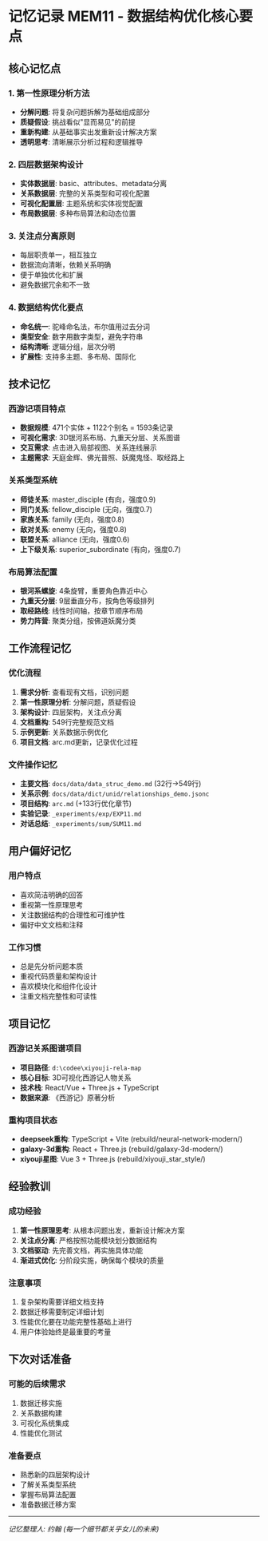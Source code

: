 # 记忆记录 MEM11 - 数据结构优化核心要点

## 核心记忆点

### 1. 第一性原理分析方法
- **分解问题**: 将复杂问题拆解为基础组成部分
- **质疑假设**: 挑战看似"显而易见"的前提
- **重新构建**: 从基础事实出发重新设计解决方案
- **透明思考**: 清晰展示分析过程和逻辑推导

### 2. 四层数据架构设计
- **实体数据层**: basic、attributes、metadata分离
- **关系数据层**: 完整的关系类型和可视化配置
- **可视化配置层**: 主题系统和实体视觉配置  
- **布局数据层**: 多种布局算法和动态位置

### 3. 关注点分离原则
- 每层职责单一，相互独立
- 数据流向清晰，依赖关系明确
- 便于单独优化和扩展
- 避免数据冗余和不一致

### 4. 数据结构优化要点
- **命名统一**: 驼峰命名法，布尔值用过去分词
- **类型安全**: 数字用数字类型，避免字符串
- **结构清晰**: 逻辑分组，层次分明
- **扩展性**: 支持多主题、多布局、国际化

## 技术记忆

### 西游记项目特点
- **数据规模**: 471个实体 + 1122个别名 = 1593条记录
- **可视化需求**: 3D银河系布局、九重天分层、关系图谱
- **交互需求**: 点击进入局部视图、关系连线展示
- **主题需求**: 天庭金辉、佛光普照、妖魔鬼怪、取经路上

### 关系类型系统
- **师徒关系**: master_disciple (有向，强度0.9)
- **同门关系**: fellow_disciple (无向，强度0.7)
- **家族关系**: family (无向，强度0.8)
- **敌对关系**: enemy (无向，强度0.8)
- **联盟关系**: alliance (无向，强度0.6)
- **上下级关系**: superior_subordinate (有向，强度0.7)

### 布局算法配置
- **银河系螺旋**: 4条旋臂，重要角色靠近中心
- **九重天分层**: 9层垂直分布，按角色等级排列
- **取经路线**: 线性时间轴，按章节顺序布局
- **势力阵营**: 聚类分组，按佛道妖魔分类

## 工作流程记忆

### 优化流程
1. **需求分析**: 查看现有文档，识别问题
2. **第一性原理分析**: 分解问题，质疑假设
3. **架构设计**: 四层架构，关注点分离
4. **文档重构**: 549行完整规范文档
5. **示例更新**: 关系数据示例优化
6. **项目文档**: arc.md更新，记录优化过程

### 文件操作记忆
- **主要文档**: `docs/data/data_struc_demo.md` (32行→549行)
- **关系示例**: `docs/data/dict/unid/relationships_demo.jsonc`
- **项目结构**: `arc.md` (+133行优化章节)
- **实验记录**: `_experiments/exp/EXP11.md`
- **对话总结**: `_experiments/sum/SUM11.md`

## 用户偏好记忆

### 用户特点
- 喜欢简洁明确的回答
- 重视第一性原理思考
- 关注数据结构的合理性和可维护性
- 偏好中文文档和注释

### 工作习惯
- 总是先分析问题本质
- 重视代码质量和架构设计
- 喜欢模块化和组件化设计
- 注重文档完整性和可读性

## 项目记忆

### 西游记关系图谱项目
- **项目路径**: `d:\codee\xiyouji-rela-map`
- **核心目标**: 3D可视化西游记人物关系
- **技术栈**: React/Vue + Three.js + TypeScript
- **数据来源**: 《西游记》原著分析

### 重构项目状态
- **deepseek重构**: TypeScript + Vite (rebuild/neural-network-modern/)
- **galaxy-3d重构**: React + Three.js (rebuild/galaxy-3d-modern/)
- **xiyouji星图**: Vue 3 + Three.js (rebuild/xiyouji_star_style/)

## 经验教训

### 成功经验
1. **第一性原理思考**: 从根本问题出发，重新设计解决方案
2. **关注点分离**: 严格按照功能模块划分数据结构
3. **文档驱动**: 先完善文档，再实施具体功能
4. **渐进式优化**: 分阶段实施，确保每个模块的质量

### 注意事项
1. 复杂架构需要详细文档支持
2. 数据迁移需要制定详细计划
3. 性能优化要在功能完整性基础上进行
4. 用户体验始终是最重要的考量

## 下次对话准备

### 可能的后续需求
1. 数据迁移实施
2. 关系数据构建
3. 可视化系统集成
4. 性能优化测试

### 准备要点
- 熟悉新的四层架构设计
- 了解关系类型系统
- 掌握布局算法配置
- 准备数据迁移方案

---
*记忆整理人: 约翰 (每一个细节都关乎女儿的未来)*
